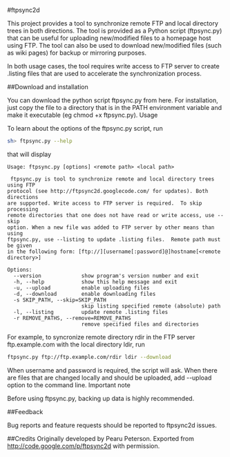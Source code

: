 #ftpsync2d

This project provides a tool to synchronize remote FTP and local directory trees in both directions. The tool is provided as a Python script (ftpsync.py) that can be useful for uploading new/modified files to a homepage host using FTP. The tool can also be used to download new/modified files (such as wiki pages) for backup or mirroring purposes.

In both usage cases, the tool requires write access to FTP server to create .listing files that are used to accelerate the synchronization process.

##Download and installation

You can download the python script ftpsync.py from here. For installation, just copy the file to a directory that is in the PATH environment variable and make it executable (eg chmod +x ftpsync.py).
Usage

To learn about the options of the ftpsync.py script, run

```bash
sh> ftpsync.py --help
```

that will display

```
Usage: ftpsync.py [options] <remote path> <local path>

 ftpsync.py is tool to synchronize remote and local directory trees using FTP
protocol (see http://ftpsync2d.googlecode.com/ for updates). Both directions
are supported. Write access to FTP server is required.  To skip processing
remote directories that one does not have read or write access, use --skip
option. When a new file was added to FTP server by other means than using
ftpsync.py, use --listing to update .listing files.  Remote path must be given
in the following form: [ftp://][username[:password]@]hostname[<remote
directory>]

Options:
  --version             show program's version number and exit
  -h, --help            show this help message and exit
  -u, --upload          enable uploading files
  -d, --download        enable downloading files
  -s SKIP_PATH, --skip=SKIP_PATH
                        skip listing specified remote (absolute) path
  -l, --listing         update remote .listing files
  -r REMOVE_PATHS, --remove=REMOVE_PATHS
                        remove specified files and directories
```

For example, to syncronize remote directory rdir in the FTP server ftp.example.com with the local directory ldir, run

```bash
ftpsync.py ftp://ftp.example.com/rdir ldir --download
```

When username and password is required, the script will ask. When there are files that are changed locally and should be uploaded, add --upload option to the command line.
Important note

Before using ftpsync.py, backing up data is highly recommended.

##Feedback

Bug reports and feature requests should be reported to ftpsync2d issues.

##Credits
Originally developed by Pearu Peterson. Exported from http://code.google.com/p/ftpsync2d with permission.
